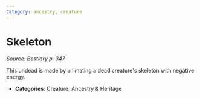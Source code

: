 ```yaml
---
Category: ancestry, creature
---
```

# Skeleton  
*Source: Bestiary p. 347*  

This undead is made by animating a dead creature's skeleton with negative energy.

- **Categories**: Creature, Ancestry & Heritage